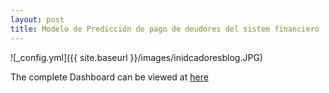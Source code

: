 ```yaml
---
layout: post
title: Modelo de Predicción de pago de deudores del sistem financiero
---
```




![_config.yml]({{ site.baseurl }}/images/inidcadoresblog.JPG)

The complete Dashboard can be viewed at [here](https://indicadoreseconomicos.herokuapp.com/)
